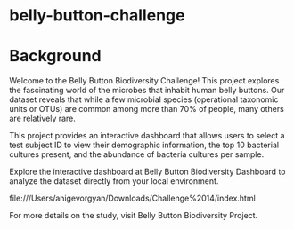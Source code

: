 # belly-button-challenge

# Background
Welcome to the Belly Button Biodiversity Challenge! This project explores the fascinating world of the microbes that inhabit human belly buttons. Our dataset reveals that while a few microbial species (operational taxonomic units or OTUs) are common among more than 70% of people, many others are relatively rare. 

This project provides an interactive dashboard that allows users to select a test subject ID to view their demographic information, the top 10 bacterial cultures present, and the abundance of bacteria cultures per sample.

Explore the interactive dashboard at Belly Button Biodiversity Dashboard to analyze the dataset directly from your local environment.

file:///Users/anigevorgyan/Downloads/Challenge%2014/index.html



For more details on the study, visit Belly Button Biodiversity Project.
